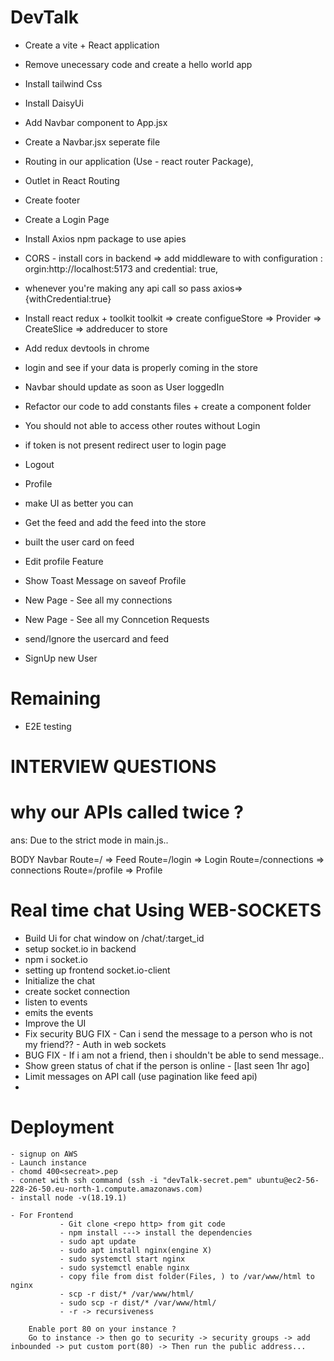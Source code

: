# DevTalk

- Create a vite + React application
- Remove unecessary code and create a hello world app
- Install tailwind Css
- Install DaisyUi
- Add Navbar component to App.jsx
- Create a Navbar.jsx seperate file 
- Routing in our application (Use - react router Package),
- Outlet in React Routing
- Create footer
- Create a Login Page
- Install Axios npm package to use apies
- CORS - install cors in backend => add middleware to with configuration : orgin:http://localhost:5173 and credential: true,
- whenever you're making any api call so pass axios=> {withCredential:true}
- Install react redux + toolkit toolkit => create configueStore => Provider => CreateSlice => addreducer to store

- Add redux devtools in chrome
- login and see if your data is properly coming in the store
- Navbar should update as soon as User loggedIn
- Refactor our code to add constants files + create a component folder
- You should not able to access other routes without Login
- if token is not present redirect user to login page
- Logout
- Profile
- make UI as better you can
- Get the feed and add the feed into the store
- built the user card on feed
- Edit profile Feature
- Show Toast Message on saveof Profile
- New Page - See all my connections
- New Page - See all my Conncetion Requests
- send/Ignore the usercard and feed
- SignUp new User

# Remaining
- E2E testing



# INTERVIEW QUESTIONS
 
# why our APIs called twice ?
ans: Due to the strict mode in main.js..





BODY
    Navbar
    Route=/  => Feed
    Route=/login  => Login
    Route=/connections  => connections
    Route=/profile  => Profile
    






# Real time chat Using WEB-SOCKETS
- Build Ui for chat window on /chat/:target_id
- setup socket.io in backend 
- npm i socket.io 
- setting up frontend socket.io-client
- Initialize the chat
- create socket connection
- listen to events
- emits the events
- Improve the UI
- Fix security BUG FIX - Can i send the message to a person who is not my friend?? - Auth in web sockets
- BUG FIX - If i am not a friend, then i shouldn't be able to send message..
- Show green status of chat if the person is online - [last seen 1hr ago]
- Limit messages on API call (use pagination like feed api)
- 






# Deployment
    - signup on AWS
    - Launch instance
    - chomd 400<secreat>.pep
    - connet with ssh command (ssh -i "devTalk-secret.pem" ubuntu@ec2-56-228-26-50.eu-north-1.compute.amazonaws.com)
    - install node -v(18.19.1)

    - For Frontend
               - Git clone <repo http> from git code
               - npm install ---> install the dependencies
               - sudo apt update
               - sudo apt install nginx(engine X)
               - sudo systemctl start nginx
               - sudo systemctl enable nginx
               - copy file from dist folder(Files, ) to /var/www/html to nginx
               - scp -r dist/* /var/www/html/
               - sudo scp -r dist/* /var/www/html/
               - -r -> recursiveness

        Enable port 80 on your instance ?
        Go to instance -> then go to security -> security groups -> add inbounded -> put custom port(80) -> Then run the public address...
        




